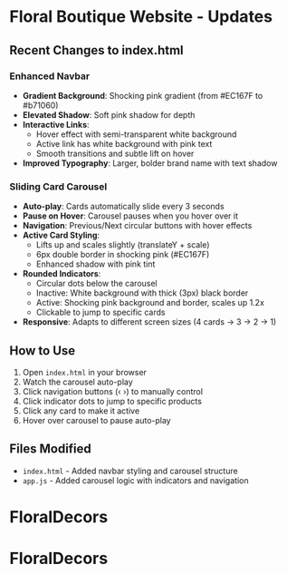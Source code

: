 # Floral Boutique Website - Updates

## Recent Changes to index.html

### Enhanced Navbar
- **Gradient Background**: Shocking pink gradient (from #EC167F to #b71060)
- **Elevated Shadow**: Soft pink shadow for depth
- **Interactive Links**: 
  - Hover effect with semi-transparent white background
  - Active link has white background with pink text
  - Smooth transitions and subtle lift on hover
- **Improved Typography**: Larger, bolder brand name with text shadow

### Sliding Card Carousel
- **Auto-play**: Cards automatically slide every 3 seconds
- **Pause on Hover**: Carousel pauses when you hover over it
- **Navigation**: Previous/Next circular buttons with hover effects
- **Active Card Styling**:
  - Lifts up and scales slightly (translateY + scale)
  - 6px double border in shocking pink (#EC167F)
  - Enhanced shadow with pink tint
- **Rounded Indicators**:
  - Circular dots below the carousel
  - Inactive: White background with thick (3px) black border
  - Active: Shocking pink background and border, scales up 1.2x
  - Clickable to jump to specific cards
- **Responsive**: Adapts to different screen sizes (4 cards → 3 → 2 → 1)

## How to Use
1. Open `index.html` in your browser
2. Watch the carousel auto-play
3. Click navigation buttons (‹ ›) to manually control
4. Click indicator dots to jump to specific products
5. Click any card to make it active
6. Hover over carousel to pause auto-play

## Files Modified
- `index.html` - Added navbar styling and carousel structure
- `app.js` - Added carousel logic with indicators and navigation
# FloralDecors
# FloralDecors
